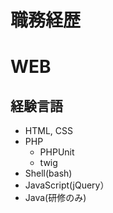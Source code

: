 # 職務経歴
# WEB
## 経験言語
* HTML, CSS
* PHP
  * PHPUnit
  * twig
* Shell(bash)
* JavaScript(jQuery）
* Java(研修のみ)


